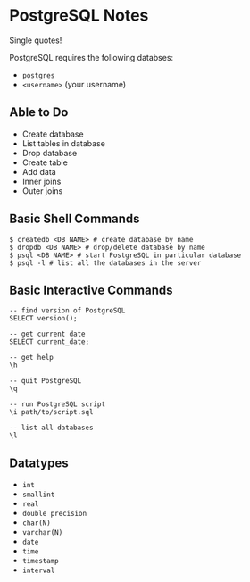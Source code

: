 # PostgreSQL Notes

Single quotes!

PostgreSQL requires the following databses:

- `postgres`
- `<username>` (your username)

## Able to Do

- Create database
- List tables in database
- Drop database
- Create table
- Add data
- Inner joins
- Outer joins

## Basic Shell Commands

```Shell
$ createdb <DB NAME> # create database by name
$ dropdb <DB NAME> # drop/delete database by name
$ psql <DB NAME> # start PostgreSQL in particular database
$ psql -l # list all the databases in the server
```

## Basic Interactive Commands

```PLpgSQL
-- find version of PostgreSQL
SELECT version();

-- get current date
SELECT current_date;

-- get help
\h

-- quit PostgreSQL
\q

-- run PostgreSQL script
\i path/to/script.sql

-- list all databases
\l
```

## Datatypes

- `int`
- `smallint`
- `real`
- `double precision`
- `char(N)`
- `varchar(N)`
- `date`
- `time`
- `timestamp`
- `interval`
